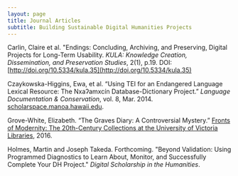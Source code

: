 ```yaml
---
layout: page
title: Journal Articles
subtitle: Building Sustainable Digital Humanities Projects
---
```


Carlin, Claire et al. "Endings: Concluding, Archiving, and Preserving, Digital Projects for Long-Term Usability. _KULA: Knowledge Creation, Dissemination, and Preservation Studies_,  2(1), p.19. DOI: [http://doi.org/10.5334/kula.35](http://doi.org/10.5334/kula.35)

Czaykowska-Higgins, Ewa, et al. “Using TEI for an Endangered Language Lexical Resource: The Nxaʔamxcín Database-Dictionary Project.” _Language Documentation & Conservation_, vol. 8, Mar. 2014. [scholarspace.manoa.hawaii.edu](http://scholarspace.manoa.hawaii.edu/handle/10125/4604).

Grove-White, Elizabeth. “The Graves Diary: A Controversial Mystery.” [Fronts of Modernity: The 20th-Century Collections at the University of Victoria Libraries](https://exhibits.library.uvic.ca/spotlight/library-publications/feature/fronts-of-modernity-the-20th-century-collections-at-the-university-of-victoria-libraries-edited-by-j-matthew-huculak), 2016.

Holmes, Martin and Joseph Takeda. Forthcoming. "Beyond Validation: Using Programmed Diagnostics to Learn About, Monitor, and Successfully Complete Your DH Project." _Digital Scholarship in the Humanities_.
